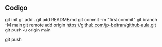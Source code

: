 ## Codigo
git init
git add . 
git add README.md
git commit -m "first commit"
git branch -M main
git remote add origin https://github.com/jp-beltran/github-aula.git
git push -u origin main

git push
